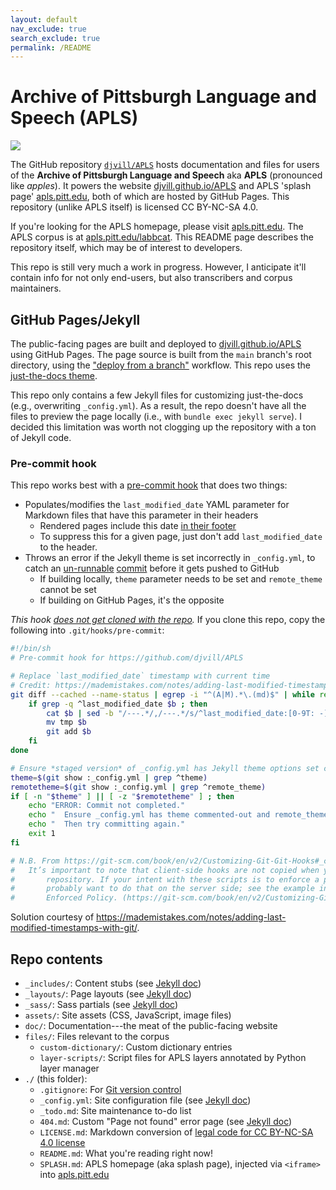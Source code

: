 ```yaml
---
layout: default
nav_exclude: true
search_exclude: true
permalink: /README
---
```


# Archive of Pittsburgh Language and Speech (APLS)

[![](https://i.creativecommons.org/l/by-nc-sa/4.0/88x31.png)](https://creativecommons.org/licenses/by-nc-sa/4.0/)

The GitHub repository [`djvill/APLS`](https://github.com/djvill/APLS) hosts documentation and files for users of the **Archive of Pittsburgh Language and Speech** aka **APLS** (pronounced like _apples_).
It powers the website [djvill.github.io/APLS](https://djvill.github.io/APLS) and APLS 'splash page' [apls.pitt.edu](https://apls.pitt.edu), both of which are hosted by GitHub Pages.
This repository (unlike APLS itself) is licensed CC BY-NC-SA 4.0.


If you're looking for the APLS homepage, please visit [apls.pitt.edu](https://apls.pitt.edu).
The APLS corpus is at [apls.pitt.edu/labbcat](https://apls.pitt.edu/labbcat).
This README page describes the repository itself, which may be of interest to developers.


This repo is still very much a work in progress.
However, I anticipate it'll contain info for not only end-users, but also transcribers and corpus maintainers.


## GitHub Pages/Jekyll

The public-facing pages are built and deployed to [djvill.github.io/APLS](https://djvill.github.io/APLS) using GitHub Pages.
The page source is built from the `main` branch's root directory, using the ["deploy from a branch"](https://docs.github.com/en/pages/getting-started-with-github-pages/configuring-a-publishing-source-for-your-github-pages-site#publishing-from-a-branch) workflow.
This repo uses the [just-the-docs theme](https://github.com/just-the-docs/just-the-docs).


This repo only contains a few Jekyll files for customizing just-the-docs (e.g., overwriting `_config.yml`).
As a result, the repo doesn't have all the files to preview the page locally (i.e., with `bundle exec jekyll serve`).
I decided this limitation was worth not clogging up the repository with a ton of Jekyll code.


### Pre-commit hook

This repo works best with a [pre-commit hook](https://git-scm.com/book/en/v2/Customizing-Git-Git-Hooks#_committing_workflow_hooks) that does two things:

- Populates/modifies the `last_modified_date` YAML parameter for Markdown files that have this parameter in their headers
	- Rendered pages include this date [in their footer](https://github.com/just-the-docs/just-the-docs/blob/main/_includes/components/footer.html#L15-L19)
	- To suppress this for a given page, just don't add `last_modified_date` to the header.
- Throws an error if the Jekyll theme is set incorrectly in `_config.yml`, to catch an [un-runnable](https://github.com/djvill/APLS/actions/runs/7646841999) [commit](https://github.com/djvill/APLS/commit/85682ae3a72f2b7727664d36e28366d3325eb1c5#diff-ecec67b0e1d7e17a83587c6d27b6baaaa133f42482b07bd3685c77f34b62d883L13-R14) before it gets pushed to GitHub
	- If building locally, `theme` parameter needs to be set and `remote_theme` cannot be set
	- If building on GitHub Pages, it's the opposite


_This hook [does not get cloned with the repo](https://git-scm.com/book/en/v2/Customizing-Git-Git-Hooks#_client_side_hooks)._
If you clone this repo, copy the following into `.git/hooks/pre-commit`:

```bash
#!/bin/sh
# Pre-commit hook for https://github.com/djvill/APLS

# Replace `last_modified_date` timestamp with current time
# Credit: https://mademistakes.com/notes/adding-last-modified-timestamps-with-git/
git diff --cached --name-status | egrep -i "^(A|M).*\.(md)$" | while read a b; do
	if grep -q ^last_modified_date $b ; then
		cat $b | sed -b "/---.*/,/---.*/s/^last_modified_date:[0-9T: -]*\(\r\?\)$/last_modified_date: $(date "+%Y-%m-%dT%H:%M:%S%:z")\1/" > tmp
		mv tmp $b
		git add $b
	fi
done

# Ensure *staged version* of _config.yml has Jekyll theme options set correctly
theme=$(git show :_config.yml | grep ^theme)
remotetheme=$(git show :_config.yml | grep ^remote_theme)
if [ -n "$theme" ] || [ -z "$remotetheme" ] ; then
	echo "ERROR: Commit not completed."
	echo "  Ensure _config.yml has theme commented-out and remote_theme uncommented."
	echo "  Then try committing again."
	exit 1
fi

# N.B. From https://git-scm.com/book/en/v2/Customizing-Git-Git-Hooks#_client_side_hooks:
# 	It’s important to note that client-side hooks are not copied when you clone a 
#		repository. If your intent with these scripts is to enforce a policy, you’ll 
#		probably want to do that on the server side; see the example in An Example Git-
#		Enforced Policy. (https://git-scm.com/book/en/v2/Customizing-Git-An-Example-Git-Enforced-Policy#_an_example_git_enforced_policy)
```

Solution courtesy of https://mademistakes.com/notes/adding-last-modified-timestamps-with-git/.



## Repo contents

- `_includes/`: Content stubs (see [Jekyll doc](https://jekyllrb.com/docs/includes/))
- `_layouts/`: Page layouts (see [Jekyll doc](https://jekyllrb.com/docs/layouts/))
- `_sass/`: Sass partials (see [Jekyll doc](https://jekyllrb.com/docs/configuration/sass/))
- `assets/`: Site assets (CSS, JavaScript, image files)
- `doc/`: Documentation---the meat of the public-facing website
- `files/`: Files relevant to the corpus
	- `custom-dictionary/`: Custom dictionary entries
	- `layer-scripts/`: Script files for APLS layers annotated by Python layer manager
- `./` (this folder):
	- `.gitignore`: For [Git version control](https://git-scm.com/docs/gitignore)
	- `_config.yml`: Site configuration file (see [Jekyll doc](https://jekyllrb.com/docs/configuration/))
	- `_todo.md`: Site maintenance to-do list
	- `404.md`: Custom "Page not found" error page (see [Jekyll doc](https://jekyllrb.com/tutorials/custom-404-page/))
	- `LICENSE.md`: Markdown conversion of [legal code for CC BY-NC-SA 4.0 license](https://creativecommons.org/licenses/by-nc-sa/4.0/legalcode)
	- `README.md`: What you're reading right now!
	- `SPLASH.md`: APLS homepage (aka splash page), injected via `<iframe>` into [apls.pitt.edu](https://apls.pitt.edu)

